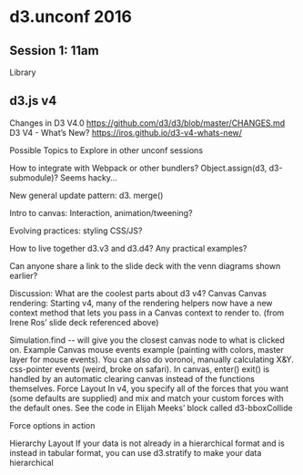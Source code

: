 # d3.unconf 2016

## Session 1: 11am

Library

## d3.js v4

Changes in D3 V4.0 https://github.com/d3/d3/blob/master/CHANGES.md  
D3 V4 - What’s New? https://iros.github.io/d3-v4-whats-new/

Possible Topics to Explore in other unconf sessions

How to integrate with Webpack or other bundlers?
Object.assign(d3, d3-submodule)?  Seems hacky…

New general update pattern: d3. merge()

Intro to canvas:  Interaction, animation/tweening?

Evolving practices: styling CSS/JS?

How to live together d3.v3 and d3.d4? Any practical examples?

Can anyone  share a link to the slide deck with the venn diagrams shown earlier?

Discussion: What are the coolest parts about d3 v4?
Canvas
Canvas rendering: Starting v4, many of the rendering helpers now have a new context method that lets you pass in a Canvas context to render to. (from Irene Ros’ slide deck referenced above)

Simulation.find -- will give you the closest canvas node to what is clicked on.  Example
Canvas mouse events example (painting with colors, master layer for mouse events).  You can also do voronoi, manually calculating X&Y.  css-pointer events (weird, broke on safari).
In canvas, enter() exit() is handled by an automatic clearing canvas instead of the functions themselves. 
Force Layout
In v4, you specify all of the forces that you want (some defaults are supplied) and mix and match your custom forces with the default ones.   See the code in Elijah Meeks’ block called d3-bboxCollide

Force options in action

Hierarchy Layout
If your data is not already in a hierarchical format and is instead in tabular format, you can use d3.stratify to make your data hierarchical


